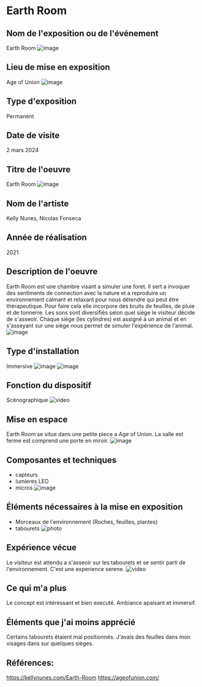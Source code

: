 # Earth Room

## Nom de l'exposition ou de l'événement
Earth Room
![image](media/affiche_earth_room.jpg)

## Lieu de mise en exposition
Age of Union
![image](media/devant_age_of_union.png)

## Type d'exposition
Permanent

## Date de visite
2 mars 2024
 
## Titre de l'oeuvre
Earth Room
![image](media/vue_rose.png)
 
## Nom de l'artiste
 Kelly Nunes, Nicolas Fonseca

## Année de réalisation	
2021

## Description de l'oeuvre
Earth Room est une chambre visant a simuler une foret. Il sert a invoquer des sentiments de connection avec la nature et a reproduire un environnement calmant et relaxant pour nous détendre qui peut être thérapeutique. Pour faire cela elle incorpore des bruits de feuilles, de pluie et de tonnerre. Les sons sont diversifiés selon quel siège le visiteur décide de s'asseoir. Chaque siège (les cylindres) est assigné à un animal et en s'asseyant sur une siège nous permet de simuler l'expérience de l'animal.
![image](media/vue_ensemble.jpg)

## Type d'installation
Immersive
![image](media/vue_bleue.png)
![image](media/dans_grotte.png)

## Fonction du dispositif
Scénographique
![video](media/)

## Mise en espace
Earth Room se situe dans une petite piece a Age of Union. La salle est ferme est comprend une porte en miroir.
![image](media/plan_earth_room.png)

## Composantes et techniques
- capteurs
- lumieres LED
- micros
![image](media/microphone.png)

## Éléments nécessaires à la mise en exposition
- Morceaux de l'environnement (Roches, feuilles, plantes)
- tabourets
![photo](media/capteur.png)

## Expérience vécue
Le visiteur est attendu a s'asseoir sur les tabourets et se sentir parti de l'environnement. 
C'est une experience serene.
![video](media/)

## Ce qui m'a plus
Le concept est intéressant et bien executé. Ambiance apaisant et immersif.

## Éléments que j'ai moins apprécié
Certains tabourets étaient mal positionnés. J'avais des feuilles dans mon visages dans sur quelques sièges.

## Références:
<https://kellynunes.com/Earth-Room>
<https://ageofunion.com/>
